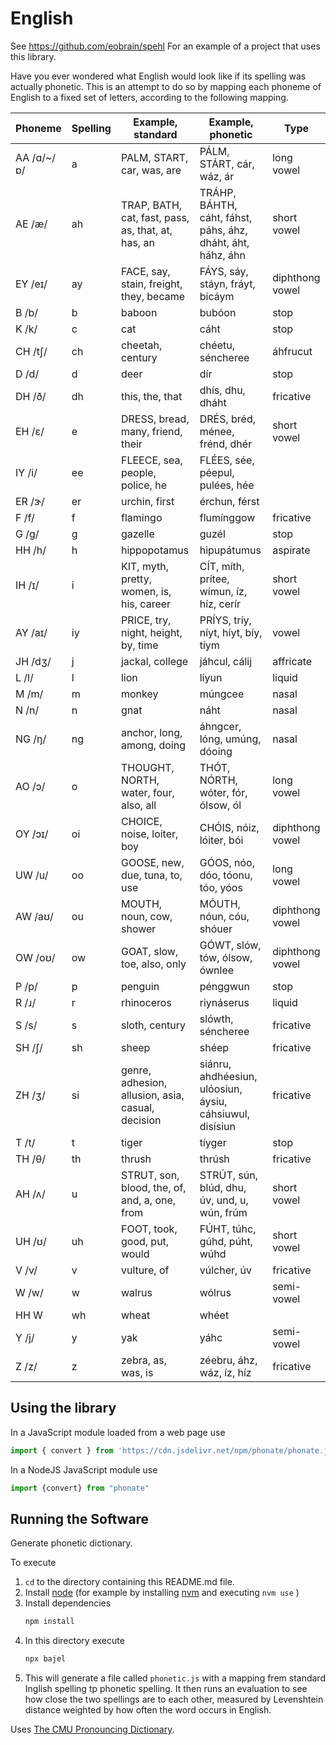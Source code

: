 
# English

See https://github.com/eobrain/spehl
For an example of a project that uses this library.

Have you ever wondered what English would look like if
its spelling was actually phonetic.
This is an attempt to do so by mapping each phoneme
of English to a fixed set of letters, according to the following mapping.

| Phoneme | Spelling | Example, standard | Example, phonetic | Type |
|---|---|---|---|---|
| AA /ɑ/~/ɒ/ | a | PALM, START, car, was, are | PÁLM, STÁRT, cár, wáz, ár | long vowel |
| AE /æ/ | ah | TRAP, BATH, cat, fast, pass, as, that, at, has, an | TRÁHP, BÁHTH, cáht, fáhst, páhs, áhz, dháht, áht, háhz, áhn | short vowel |
| EY /eɪ/ | ay | FACE, say, stain, freight, they, became | FÁYS, sáy, stáyn, fráyt, bicáym | diphthong vowel |
| B /b/ | b | baboon | bubóon | stop |
| K /k/ | c | cat | cáht | stop |
| CH /tʃ/ | ch | cheetah, century | chéetu, séncheree | áhfrucut  |
| D /d/ | d | deer | dír | stop |
| DH /ð/ | dh | this, the, that | dhís, dhu, dháht | fricative |
| EH /ɛ/ | e | DRESS, bread, many, friend, their | DRÉS, bréd, ménee, frénd, dhér | short vowel |
| IY /i/ | ee | FLEECE, sea, people, police, he | FLÉES, sée, péepul, pulées, hée  |
| ER /ɝ/ | er | urchin, first | érchun, férst | |
| F /f/ | f | flamingo | flumínggow | fricative |
| G /ɡ/ | g | gazelle | guzél | stop |
| HH /h/ | h | hippopotamus | hipupátumus | aspirate |
| IH /ɪ/ | i | KIT, myth, pretty, women, is, his, career | CÍT, míth, prítee, wímun, íz, híz, cerír | short vowel |
| AY /aɪ/ | iy | PRICE, try, night, height, by, time | PRÍYS, tríy, níyt, híyt, bíy, tíym | vowel |
| JH /dʒ/ | j | jackal, college | jáhcul, cálij | affricate |
| L /l/ | l | lion | líyun | liquid |
| M /m/ | m | monkey | múngcee | nasal |
| N /n/ | n | gnat | náht | nasal |
| NG /ŋ/ | ng | anchor, long, among, doing | áhngcer, lóng, umúng, dóoing | nasal |
| AO /ɔ/ | o | THOUGHT, NORTH, water, four, also, all | THÓT, NÓRTH, wóter, fór, ólsow, ól | long vowel |
| OY /ɔɪ/ | oi | CHOICE, noise, loiter, boy | CHÓIS, nóiz, lóiter, bói | diphthong vowel |
| UW /u/ | oo | GOOSE, new, due, tuna, to, use | GÓOS, nóo, dóo, tóonu, tóo, yóos | long vowel |
| AW /aʊ/ | ou | MOUTH, noun, cow, shower | MÓUTH, nóun, cóu, shóuer | diphthong vowel |
| OW /oʊ/ | ow | GOAT, slow, toe, also, only | GÓWT, slów, tów, ólsow, ównlee | diphthong vowel |
| P /p/ | p | penguin | pénggwun | stop |
| R /ɹ/ | r | rhinoceros | riynáserus | liquid |
| S /s/ | s | sloth, century | slówth, séncheree | fricative |
| SH /ʃ/ | sh | sheep | shéep | fricative |
| ZH /ʒ/ | si | genre, adhesion, allusion, asia, casual, decision | siánru, ahdhéesiun, ulóosiun, áysiu, cáhsiuwul, disísiun | fricative |
| T /t/ | t | tiger | tíyger | stop |
| TH /θ/ | th | thrush | thrúsh | fricative |
| AH /ʌ/ | u | STRUT, son, blood, the, of, and, a, one, from | STRÚT, sún, blúd, dhu, úv, und, u, wún, frúm | short vowel |
| UH /ʊ/ | uh | FOOT, took, good, put, would | FÚHT, túhc, gúhd, púht, wúhd | short vowel |
| V /v/ | v | vulture, of | vúlcher, úv | fricative |
| W /w/ | w | walrus | wólrus | semi-vowel |
| HH W | wh | wheat | whéet |
| Y /j/ | y | yak | yáhc | semi-vowel |
| Z /z/ | z | zebra, as, was, is | zéebru, áhz, wáz, íz, híz | fricative |
 
## Using the library

In a JavaScript module loaded from a web page use 
```js
import { convert } from 'https://cdn.jsdelivr.net/npm/phonate/phonate.js'
```
 
In a NodeJS JavaScript module use 
```js
import {convert} from "phonate"
```
 
## Running the Software

Generate phonetic dictionary.

To execute

1. `cd` to the directory containing this README.md file.
1. Install [node][1] (for example by installing [nvm][2] and executing `nvm use` )
2. Install dependencies
   ```sh
   npm install
   ```
3. In this directory execute
   ```sh
   npx bajel
   ```
4.  This will generate a file called  `phonetic.js`  with a mapping frem standard Inglish spelling tp phonetic spelling. It then runs an evaluation to see how close the two spellings are to each other, measured by Levenshtein distance weighted by how often the word occurs in English.


Uses [The CMU Pronouncing Dictionary][3].
 
[1]: https://nodejs.org/en/
[2]: https://github.com/nvm-sh/nvm
[3]: http://www.speech.cs.cmu.edu/cgi-bin/cmudict

